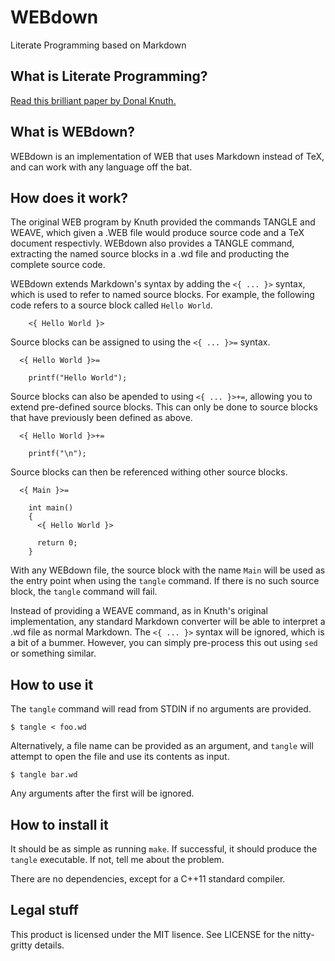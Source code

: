 WEBdown
=======

Literate Programming based on Markdown

What is Literate Programming?
-----------------------------

[Read this brilliant paper by Donal Knuth.](www.literateprogramming.com/knuthweb.pdf)

What is WEBdown?
----------------

WEBdown is an implementation of WEB that uses Markdown instead of TeX, and can work with any language off the bat.

How does it work?
-----------------

The original WEB program by Knuth provided the commands TANGLE and WEAVE, which given a .WEB file would produce source code and a TeX document respectivly. WEBdown also provides a TANGLE command, extracting the named source blocks in a .wd file and producting the complete source code.

WEBdown extends Markdown's syntax by adding the `<{ ... }>` syntax, which is used to refer to named source blocks. For example, the following code refers to a source block called `Hello World`.

        <{ Hello World }>

Source blocks can be assigned to using the `<{ ... }>=` syntax.

      <{ Hello World }>=

        printf("Hello World");

Source blocks can also be apended to using `<{ ... }>+=`, allowing you to extend pre-defined source blocks. This can only be done to source blocks that have previously been defined as above.

      <{ Hello World }>+=

        printf("\n");

Source blocks can then be referenced withing other source blocks.

      <{ Main }>=

        int main()
        {
          <{ Hello World }>

          return 0;
        }

With any WEBdown file, the source block with the name `Main` will be used as the entry point when using the `tangle` command. If there is no such source block, the `tangle` command will fail.

Instead of providing a WEAVE command, as in Knuth's original implementation, any standard Markdown converter will be able to interpret a .wd file as normal Markdown. The `<{ ... }>` syntax will be ignored, which is a bit of a bummer. However, you can simply pre-process this out using `sed` or something similar.

How to use it
-------------

The `tangle` command will read from STDIN if no arguments are provided.

    $ tangle < foo.wd

Alternatively, a file name can be provided as an argument, and `tangle` will attempt to open the file and use its contents as input.

    $ tangle bar.wd

Any arguments after the first will be ignored.

How to install it
-----------------

It should be as simple as running `make`. If successful, it should produce the `tangle` executable. If not, tell me about the problem.

There are no dependencies, except for a C++11 standard compiler.

Legal stuff
-----------

This product is licensed under the MIT lisence. See LICENSE for the nitty-gritty details.